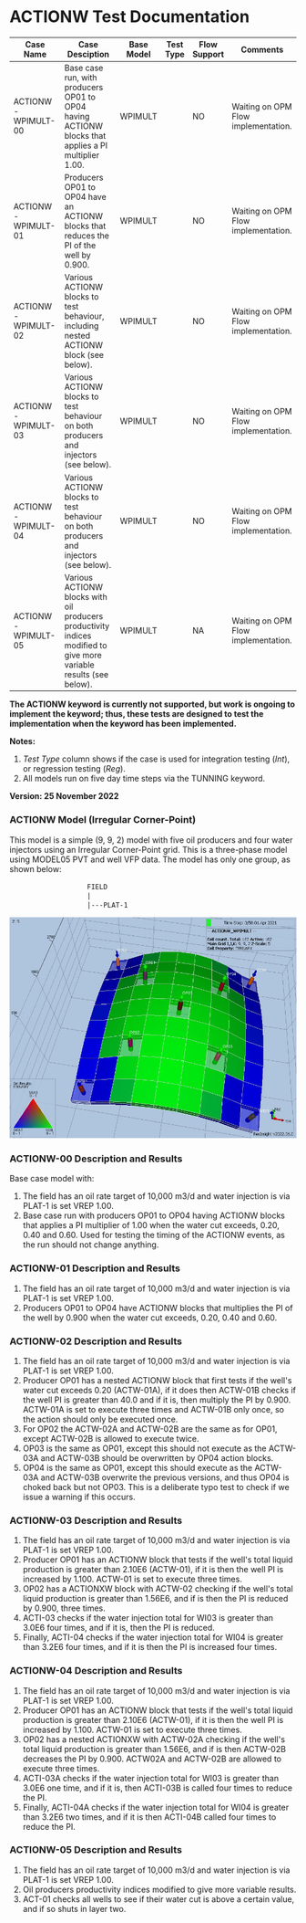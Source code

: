 # ACTIONW Test Documentation

Case Name         | Case Desciption                                               | Base Model | Test<br />Type | Flow<br />Support | Comments |
----------------- | ------------------------------------------------------------  | ---------- | ----- |------- | ------------------------------------- |
ACTIONW-WPIMULT-00| Base case run, with producers OP01 to OP04 having ACTIONW blocks that applies a PI multiplier 1.00.   | WPIMULT |    | NO     | Waiting on OPM Flow implementation.
ACTIONW-WPIMULT-01| Producers OP01 to OP04 have an ACTIONW blocks that reduces the PI of the well by 0.900.               | WPIMULT |    | NO     | Waiting on OPM Flow implementation.
ACTIONW-WPIMULT-02| Various ACTIONW blocks to test behaviour, including nested ACTIONW block (see below).                 | WPIMULT |    | NO     | Waiting on OPM Flow implementation.
ACTIONW-WPIMULT-03| Various ACTIONW blocks to test behaviour on both producers and injectors (see below).                 | WPIMULT |    | NO     | Waiting on OPM Flow implementation.
ACTIONW-WPIMULT-04| Various ACTIONW blocks to test behaviour on both producers and injectors (see below).                 | WPIMULT |    | NO     | Waiting on OPM Flow implementation.
ACTIONW-WPIMULT-05| Various ACTIONW blocks with oil producers productivity indices modified to give more variable results (see below).| WPIMULT |    | NA     | Waiting on OPM Flow implementation.

**The ACTIONW keyword is currently not supported, but work is ongoing to implement the keyword; thus, these tests are
designed to test the implementation when the keyword has been implemented.**

**Notes:**

1. _Test Type_ column shows if the case is used for integration testing (_Int_), or regression testing (_Reg_).
2. All models run on five day time steps via the TUNNING keyword.

**Version: 25 November 2022**


### ACTIONW Model (Irregular Corner-Point)

This model is a simple (9, 9, 2) model with five oil producers and four water injectors using an Irregular
Corner-Point grid. This is a three-phase model using MODEL05 PVT and well VFP data. The model has only one group, as shown 
below:
``` 
                   FIELD                                                                     
                   |                                                                         
                   |---PLAT-1                                                                                                                       
``` 

![](plots/actionw-model.jpg)

### ACTIONW-00 Description and Results
Base case model with:

 1) The field has an oil rate target of 10,000 m3/d and water injection is via PLAT-1 is set VREP 1.00. 
 2) Base case run with producers OP01 to OP04 having ACTIONW blocks that applies a PI multiplier of 1.00 when the 
 water cut exceeds, 0.20, 0.40 and 0.60. Used for testing the timing of the ACTIONW events, as the run should not 
 change anything.

### ACTIONW-01 Description and Results

 1) The field has an oil rate target of 10,000 m3/d and water injection is via PLAT-1 is set VREP 1.00. 
 2) Producers OP01 to OP04 have ACTIONW blocks that multiplies the PI of the well by 0.900 when the water cut exceeds, 
0.20, 0.40 and 0.60.

### ACTIONW-02 Description and Results

 1) The field has an oil rate target of 10,000 m3/d and water injection is via PLAT-1 is set VREP 1.00. 
 2) Producer OP01 has a nested ACTIONW block that first tests if the well's water cut exceeds 0.20 (ACTW-01A), if it 
 does then ACTW-01B checks if the well PI is greater than 40.0 and if it is, then multiply the PI by 0.900. 
 ACTW-01A is set to execute three times and ACTW-01B only once, so the action should only be executed once.
 3) For OP02 the ACTW-02A and ACTW-02B are the same as for OP01, except ACTW-02B is allowed to execute twice.
 4) OP03 is the same as OP01, except this should not execute as the ACTW-03A and ACTW-03B should be overwritten by 
 OP04 action blocks.
 5) OP04 is the same as OP01, except this should execute as the ACTW-03A and ACTW-03B overwrite the previous versions, 
 and thus OP04 is choked back but not OP03. This is a deliberate typo test to check if we issue a warning if this occurs.

### ACTIONW-03 Description and Results

 1) The field has an oil rate target of 10,000 m3/d and water injection is via PLAT-1 is set VREP 1.00. 
 2) Producer OP01 has an ACTIONW block that tests if the well's total liquid production is greater than 
 2.10E6 (ACTW-01), if it is then the well PI is increased by 1.100. ACTW-01 is set to execute three times. 
 3) OP02 has a ACTIONXW block with ACTW-02 checking if the well's total liquid production is greater than 1.56E6, 
 and if is then the PI is reduced by 0.900, three times.  
 4) ACTI-03 checks if the water injection total for WI03 is greater than 3.0E6 four times, and if it is, then the 
 PI is reduced. 
 5) Finally, ACTI-04 checks if the water injection total for WI04 is greater than 3.2E6 four times, and if it is then 
 the PI is increased four times.

### ACTIONW-04 Description and Results

 1) The field has an oil rate target of 10,000 m3/d and water injection is via PLAT-1 is set VREP 1.00. 
 2) Producer OP01 has an ACTIONW block that tests if the well's total liquid production is greater than 2.10E6 
 (ACTW-01), if it is then the well PI is increased by 1.100. ACTW-01 is set to execute three times. 
 3) OP02 has a nested ACTIONXW with ACTW-02A checking if the well's total liquid production is greater than 1.56E6, 
 and if is then ACTW-02B decreases the PI by 0.900. ACTW02A and ACTW-02B are allowed to execute three times. 
 4) ACTI-03A checks if the water injection total for WI03 is greater than 3.0E6 one time, and if it is, then 
 ACTI-03B is called four times to reduce the PI.
 5) Finally, ACTI-04A checks if the water injection total for WI04 is greater than 3.2E6 two times, and if it is then 
 ACTI-04B called four times to reduce the PI.

### ACTIONW-05 Description and Results

 1) The field has an oil rate target of 10,000 m3/d and water injection is via PLAT-1 is set VREP 1.00. 
 2) Oil producers productivity indices modified to give more variable results.
 3) ACT-01 checks all wells to see if their water cut is above a certain value, and if so shuts in layer two.

